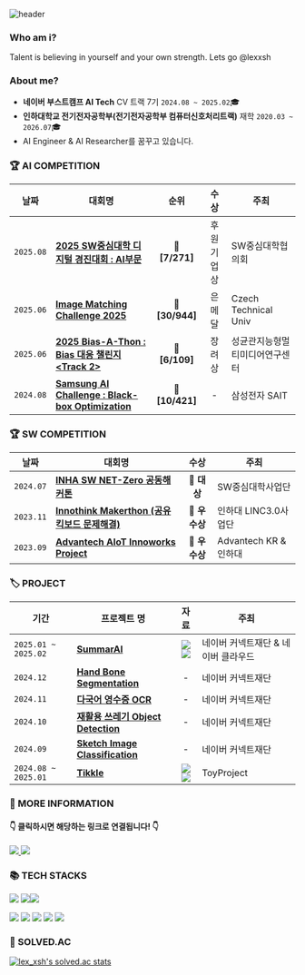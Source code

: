 ![header](https://capsule-render.vercel.app/api?type=transparent&color=timeAuto&text=lex_xsh&height=300&fontColor=d6ace6)

### Who am i?
Talent is believing in yourself and your own strength. Lets go @lexxsh

### About me?
- **네이버 부스트캠프 AI Tech** CV 트랙 7기 `2024.08 ~ 2025.02`🎓
- **인하대학교 전기전자공학부(전기전자공학부 컴퓨터신호처리트랙)** 재학 `2020.03 ~ 2026.07`🎓
- AI Engineer & AI Researcher를 꿈꾸고 있습니다.

### 🏆 AI COMPETITION
| **날짜** | **대회명** | **순위**  |**수상**  |**주최** |
| -------- | ------------|:-----------:|:-----------:|----------- |
|`2025.08`|[**2025 SW중심대학 디지털 경진대회 : AI부문**](https://dacon.io/competitions/official/236473/overview/description) |🥉 **[7/271]**  | 후원기업상 | SW중심대학협의회|
|`2025.06`|[**Image Matching Challenge 2025**](https://www.kaggle.com/competitions/image-matching-challenge-2025) |🥈 **[30/944]**  | 은메달 | Czech Technical Univ|
|`2025.06`|[**2025 Bias-A-Thon : Bias 대응 챌린지 <Track 2>**](https://dacon.io/competitions/official/236487/overview/description) |🥉 **[6/109]**  | 장려상 | 성균관지능형멀티미디어연구센터|
|`2024.08`|[**Samsung AI Challenge : Black-box Optimization**](https://drive.google.com/file/d/1hXqQnozf1tk17nNSksBWBKi8uybI3Pqm/view?usp=sharing) | 🥉 **[10/421]**  | - | 삼성전자 SAIT |

### 🏆 SW COMPETITION
| **날짜** | **대회명** | **수상**  |**주최**  |
| -------- | ------------|:-----------:|----------- |
|`2024.07`|[**INHA SW NET-Zero 공동해커톤**](https://mirror-product-be5.notion.site/INHA-SW-NET-Zero-19e0c57fa46d80e69f42fb3848d599f4?pvs=74) | 🥇 **대상** | SW중심대학사업단 |
|`2023.11`|[**Innothink Makerthon (공유 킥보드 문제해결)**](https://github.com/hello-kicktty) | 🥉 **우수상** | 인하대 LINC3.0사업단 |
|`2023.09`|[**Advantech AIoT Innoworks Project**](https://mirror-product-be5.notion.site/Adventech-19e0c57fa46d8025b138d2a45e4ef2e1?pvs=4) | 🥉 **우수상** | Advantech KR & 인하대 |

### 🏷️ PROJECT
| **기간** | **프로젝트 명** | **자료**  |**주최**  |
| -------- | ------------|:-----------:|----------- |
|`2025.01 ~ 2025.02`|[**SummarAI**](https://github.com/boostcampaitech7/level4-cv-finalproject-hackathon-cv-12-lv3) |<a href="https://knotty-bed-a8d.notion.site/SummarAI-17e9d71d841180019e4fec63ed0e5ef7?pvs=4"><img src="https://img.shields.io/badge/Notion-000000.svg?&style=for-the-badge&logo=Notion&logoColor=white"/></a> <a href="https://drive.google.com/file/d/12z1L0_7MxYJCya3AhY9GM55X2eO7s3SS/view?usp=sharing"><img src="https://img.shields.io/badge/Google%20Drive-4285F4?style=for-the-badge&logo=googledrive&logoColor=white"/></a>| 네이버 커넥트재단 & 네이버 클라우드 |
|`2024.12`|[**Hand Bone Segmentation**](https://github.com/boostcampaitech7/level2-cv-semanticsegmentation-cv-12-lv3) | - | 네이버 커넥트재단 |
|`2024.11`|[**다국어 영수증 OCR**](https://github.com/boostcampaitech7/level2-cv-datacentric-cv-05) | - | 네이버 커넥트재단 |
|`2024.10`|[**재활용 쓰레기 Object Detection**](https://github.com/boostcampaitech7/level2-objectdetection-cv-05) | - | 네이버 커넥트재단 |
|`2024.09`|[**Sketch Image Classification**](https://github.com/boostcampaitech7/level1-imageclassification-cv-05) | - | 네이버 커넥트재단 |
|`2024.08 ~ 2025.01`|[**Tikkle**](https://chromewebstore.google.com/detail/%ED%8B%B0%EB%81%8C-tikkeul-newtab/pfkfocnonnoahdnkdbeidekgahnafhma?hl=ko) |<a href=""><img src="https://img.shields.io/badge/Notion-000000.svg?&style=for-the-badge&logo=Notion&logoColor=white"/></a> <a href=""><img src="https://img.shields.io/badge/Google%20Drive-4285F4?style=for-the-badge&logo=googledrive&logoColor=white"/></a>| ToyProject |


<!-- ### 💎 CERTIFICATES
| **자격증** | **발급년도** | **발급기관**  |
| -------- | ------------| ----------- |

### ✍🏻 STUDY
| Algorithm | Algorithm |  Computer Science | Paper Review  |
| -------- | ------------| ----------- |----------- |
-->

### 📃 MORE INFORMATION
####   👇 클릭하시면 해당하는 링크로 연결됩니다! 👇
<a href="https://mirror-product-be5.notion.site/AI-19d0c57fa46d803998d0ceaf2c4ec9b0?pvs=74"/>
  <img src="https://img.shields.io/badge/Notion-000000.svg?&style=for-the-badge&logo=Notion&logoColor=white"/> </a>
<a href="https://john8538.tistory.com"/>
   <img src="https://img.shields.io/badge/Tistory-FD5F07.svg?&style=for-the-badge&logo=Tistory&logoColor=white"/> </a>

### 📚 TECH STACKS
<img src="https://img.shields.io/badge/Python-3776AB?style=for-the-badge&logo=Python&logoColor=white"> <img src="https://img.shields.io/badge/PyTorch-EE4C2C?style=for-the-badge&logo=PyTorch&logoColor=white"><img src="https://img.shields.io/badge/arduino-00878F?style=for-the-badge&logo=arduino&logoColor=white">

<img src="https://img.shields.io/badge/Docker-2496ED?style=for-the-badge&logo=Docker&logoColor=white"> <img src="https://img.shields.io/badge/Git-F05032?style=for-the-badge&logo=Git&logoColor=white"> <img src="https://img.shields.io/badge/react-61DAFB?style=for-the-badge&logo=react&logoColor=black">   <img src="https://img.shields.io/badge/c++-00599C?style=for-the-badge&logo=c%2B%2B&logoColor=white">  <img src="https://img.shields.io/badge/javascript-F7DF1E?style=for-the-badge&logo=javascript&logoColor=black"> 

### 📜 SOLVED.AC
[![lex_xsh's solved.ac stats](https://github-readme-solvedac.hyp3rflow.vercel.app/api/?handle=lex_xsh)](https://solved.ac/profile/lex_xsh)
